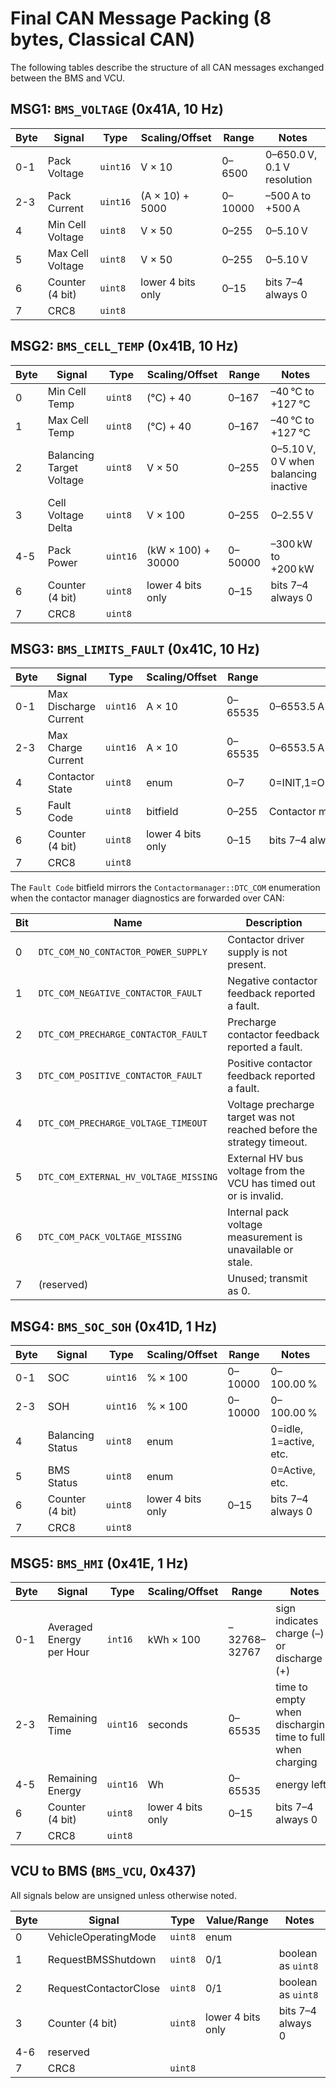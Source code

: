 # Final CAN Message Packing (8 bytes, Classical CAN)

The following tables describe the structure of all CAN messages exchanged between the BMS and VCU.

## MSG1: `BMS_VOLTAGE` (0x41A, 10&nbsp;Hz)

| Byte | Signal | Type | Scaling/Offset | Range | Notes |
|-----|--------|------|---------------|-------|-------|
| 0-1 | Pack Voltage | `uint16` | V × 10 | 0–6500 | 0–650.0 V, 0.1 V resolution |
| 2-3 | Pack Current | `uint16` | (A × 10) + 5000 | 0–10000 | –500 A to +500 A |
| 4 | Min Cell Voltage | `uint8` | V × 50 | 0–255 | 0–5.10 V |
| 5 | Max Cell Voltage | `uint8` | V × 50 | 0–255 | 0–5.10 V |
| 6 | Counter (4&nbsp;bit) | `uint8` | lower 4 bits only | 0–15 | bits 7–4 always 0 |
| 7 | CRC8 | `uint8` |  |  |  |

## MSG2: `BMS_CELL_TEMP` (0x41B, 10&nbsp;Hz)

| Byte | Signal | Type | Scaling/Offset | Range | Notes |
|-----|--------|------|---------------|-------|-------|
| 0 | Min Cell Temp | `uint8` | (°C) + 40 | 0–167 | –40 °C to +127 °C |
| 1 | Max Cell Temp | `uint8` | (°C) + 40 | 0–167 | –40 °C to +127 °C |
| 2 | Balancing Target Voltage | `uint8` | V × 50 | 0–255 | 0–5.10 V, 0 V when balancing inactive |
| 3 | Cell Voltage Delta | `uint8` | V × 100 | 0–255 | 0–2.55 V |
| 4-5 | Pack Power | `uint16` | (kW × 100) + 30000 | 0–50000 | –300 kW to +200 kW |
| 6 | Counter (4&nbsp;bit) | `uint8` | lower 4 bits only | 0–15 | bits 7–4 always 0 |
| 7 | CRC8 | `uint8` |  |  |  |

## MSG3: `BMS_LIMITS_FAULT` (0x41C, 10&nbsp;Hz)

| Byte | Signal | Type | Scaling/Offset | Range | Notes |
|-----|--------|------|---------------|-------|-------|
| 0-1 | Max Discharge Current | `uint16` | A × 10 | 0–65535 | 0–6553.5 A |
| 2-3 | Max Charge Current | `uint16` | A × 10 | 0–65535 | 0–6553.5 A |
| 4 | Contactor State | `uint8` | enum | 0–7 | 0=INIT,1=OPEN,2=CLOSING_PRE,3=CLOSING_POS,4=CLOSED,5=OPENING_POS,6=OPENING_PRE,7=FAULT |
| 5 | Fault Code | `uint8` | bitfield | 0–255 | Contactor manager DTC flags |
| 6 | Counter (4&nbsp;bit) | `uint8` | lower 4 bits only | 0–15 | bits 7–4 always 0 |
| 7 | CRC8 | `uint8` |  |  |  |

The `Fault Code` bitfield mirrors the `Contactormanager::DTC_COM` enumeration when
the contactor manager diagnostics are forwarded over CAN:

| Bit | Name | Description |
|-----|------|-------------|
| 0 | `DTC_COM_NO_CONTACTOR_POWER_SUPPLY` | Contactor driver supply is not present. |
| 1 | `DTC_COM_NEGATIVE_CONTACTOR_FAULT` | Negative contactor feedback reported a fault. |
| 2 | `DTC_COM_PRECHARGE_CONTACTOR_FAULT` | Precharge contactor feedback reported a fault. |
| 3 | `DTC_COM_POSITIVE_CONTACTOR_FAULT` | Positive contactor feedback reported a fault. |
| 4 | `DTC_COM_PRECHARGE_VOLTAGE_TIMEOUT` | Voltage precharge target was not reached before the strategy timeout. |
| 5 | `DTC_COM_EXTERNAL_HV_VOLTAGE_MISSING` | External HV bus voltage from the VCU has timed out or is invalid. |
| 6 | `DTC_COM_PACK_VOLTAGE_MISSING` | Internal pack voltage measurement is unavailable or stale. |
| 7 | (reserved) | Unused; transmit as 0. |

## MSG4: `BMS_SOC_SOH` (0x41D, 1&nbsp;Hz)

| Byte | Signal | Type | Scaling/Offset | Range | Notes |
|-----|--------|------|---------------|-------|-------|
| 0-1 | SOC | `uint16` | % × 100 | 0–10000 | 0–100.00 % |
| 2-3 | SOH | `uint16` | % × 100 | 0–10000 | 0–100.00 % |
| 4 | Balancing Status | `uint8` | enum |  | 0=idle, 1=active, etc. |
| 5 | BMS Status | `uint8` | enum |  | 0=Active, etc. |
| 6 | Counter (4&nbsp;bit) | `uint8` | lower 4 bits only | 0–15 | bits 7–4 always 0 |
| 7 | CRC8 | `uint8` |  |  |  |

## MSG5: `BMS_HMI` (0x41E, 1&nbsp;Hz)

| Byte | Signal | Type | Scaling/Offset | Range | Notes |
|-----|--------|------|---------------|-------|-------|
| 0-1 | Averaged Energy per Hour | `int16` | kWh × 100 | –32768–32767 | sign indicates charge (–) or discharge (+) |
| 2-3 | Remaining Time | `uint16` | seconds | 0–65535 | time to empty when discharging, time to full when charging |
| 4-5 | Remaining Energy | `uint16` | Wh | 0–65535 | energy left |
| 6 | Counter (4&nbsp;bit) | `uint8` | lower 4 bits only | 0–15 | bits 7–4 always 0 |
| 7 | CRC8 | `uint8` |  |  |  |

## VCU to BMS (`BMS_VCU`, 0x437)

All signals below are unsigned unless otherwise noted.

| Byte | Signal | Type | Value/Range | Notes |
|-----|--------|------|-------------|-------|
| 0 | VehicleOperatingMode | `uint8` | enum |  |
| 1 | RequestBMSShutdown | `uint8` | 0/1 | boolean as `uint8` |
| 2 | RequestContactorClose | `uint8` | 0/1 | boolean as `uint8` |
| 3 | Counter (4&nbsp;bit) | `uint8` | lower 4 bits only | bits 7–4 always 0 |
| 4-6 | reserved |  |  |  |  |
| 7 | CRC8 | `uint8` |  |  |

